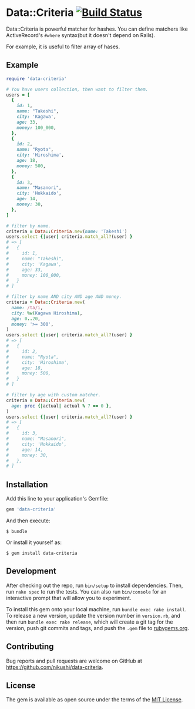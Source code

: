 # Data::Criteria [![Build Status](https://travis-ci.org/nikushi/data-criteria.svg?branch=master)](https://travis-ci.org/nikushi/data-criteria)

Data::Criteria is powerful matcher for hashes. You can define matchers like ActiveRecord's `#where` syntax(but it doesn't depend on Rails).

For example, it is useful to filter array of hases.

## Example

```ruby
require 'data-criteria'

# You have users collection, then want to filter them.
users = [
  {
    id: 1,
    name: "Takeshi",
    city: 'Kagawa',
    age: 33,
    money: 100_000,
  },
  {
    id: 2,
    name: "Ryota",
    city: 'Hiroshima',
    age: 18,
    money: 500,
  },
  {
    id: 3,
    name: "Masanori",
    city: 'Hokkaido',
    age: 14,
    money: 30,
  },
]

# filter by name.
criteria = Data::Criteria.new(name: 'Takeshi')
users.select {|user| criteria.match_all?(user) }
# => [
#   {
#     id: 1,
#     name: "Takeshi",
#     city: 'Kagawa',
#     age: 33,
#     money: 100_000,
#   }
# ]

# filter by name AND city AND age AND money.
criteria = Data::Criteria.new(
  name: /ta/i,
  city: %w(Kagawa Hiroshima),
  age: 0..20,
  money: '>= 300',
)
users.select {|user| criteria.match_all?(user) }
# => [
#   {
#     id: 2,
#     name: "Ryota",
#     city: 'Hiroshima',
#     age: 18,
#     money: 500,
#   }
# ]

# filter by age with custom matcher.
criteria = Data::Criteria.new(
  age: proc {|actual| actual % 7 == 0 },
)
users.select {|user| criteria.match_all?(user) }
# => [
#   {
#     id: 3,
#     name: "Masanori",
#     city: 'Hokkaido',
#     age: 14,
#     money: 30,
#   },
# ]
```

## Installation

Add this line to your application's Gemfile:

```ruby
gem 'data-criteria'
```

And then execute:

    $ bundle

Or install it yourself as:

    $ gem install data-criteria


## Development

After checking out the repo, run `bin/setup` to install dependencies. Then, run `rake spec` to run the tests. You can also run `bin/console` for an interactive prompt that will allow you to experiment.

To install this gem onto your local machine, run `bundle exec rake install`. To release a new version, update the version number in `version.rb`, and then run `bundle exec rake release`, which will create a git tag for the version, push git commits and tags, and push the `.gem` file to [rubygems.org](https://rubygems.org).

## Contributing

Bug reports and pull requests are welcome on GitHub at https://github.com/nikushi/data-criteria.


## License

The gem is available as open source under the terms of the [MIT License](http://opensource.org/licenses/MIT).

